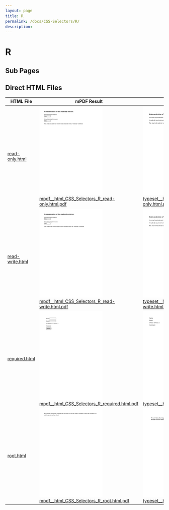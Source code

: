 ```yaml
---
layout: page
title: R
permalink: /docs/CSS-Selectors/R/
description: 
---
```


# R

## Sub Pages


## Direct HTML Files

| HTML File | mPDF Result | typeset.sh Result | PDFreactor Result |
|---------|---------|---------|---------|
| [read-only.html](/html/CSS%20Selectors/R/read-only.html) | ![](mpdf__html_CSS_Selectors_R_read-only.html.png) [mpdf__html_CSS_Selectors_R_read-only.html.pdf](mpdf__html_CSS_Selectors_R_read-only.html.pdf) | ![](typeset__html_CSS_Selectors_R_read-only.html.png) [typeset__html_CSS_Selectors_R_read-only.html.pdf](typeset__html_CSS_Selectors_R_read-only.html.pdf) | ![](pdfreactor__html_CSS_Selectors_R_read-only.html.png) [pdfreactor__html_CSS_Selectors_R_read-only.html.pdf](pdfreactor__html_CSS_Selectors_R_read-only.html.pdf) |
| [read-write.html](/html/CSS%20Selectors/R/read-write.html) | ![](mpdf__html_CSS_Selectors_R_read-write.html.png) [mpdf__html_CSS_Selectors_R_read-write.html.pdf](mpdf__html_CSS_Selectors_R_read-write.html.pdf) | ![](typeset__html_CSS_Selectors_R_read-write.html.png) [typeset__html_CSS_Selectors_R_read-write.html.pdf](typeset__html_CSS_Selectors_R_read-write.html.pdf) | ![](pdfreactor__html_CSS_Selectors_R_read-write.html.png) [pdfreactor__html_CSS_Selectors_R_read-write.html.pdf](pdfreactor__html_CSS_Selectors_R_read-write.html.pdf) |
| [required.html](/html/CSS%20Selectors/R/required.html) | ![](mpdf__html_CSS_Selectors_R_required.html.png) [mpdf__html_CSS_Selectors_R_required.html.pdf](mpdf__html_CSS_Selectors_R_required.html.pdf) | ![](typeset__html_CSS_Selectors_R_required.html.png) [typeset__html_CSS_Selectors_R_required.html.pdf](typeset__html_CSS_Selectors_R_required.html.pdf) | ![](pdfreactor__html_CSS_Selectors_R_required.html.png) [pdfreactor__html_CSS_Selectors_R_required.html.pdf](pdfreactor__html_CSS_Selectors_R_required.html.pdf) |
| [root.html](/html/CSS%20Selectors/R/root.html) | ![](mpdf__html_CSS_Selectors_R_root.html.png) [mpdf__html_CSS_Selectors_R_root.html.pdf](mpdf__html_CSS_Selectors_R_root.html.pdf) | ![](typeset__html_CSS_Selectors_R_root.html.png) [typeset__html_CSS_Selectors_R_root.html.pdf](typeset__html_CSS_Selectors_R_root.html.pdf) | ![](pdfreactor__html_CSS_Selectors_R_root.html.png) [pdfreactor__html_CSS_Selectors_R_root.html.pdf](pdfreactor__html_CSS_Selectors_R_root.html.pdf) |
